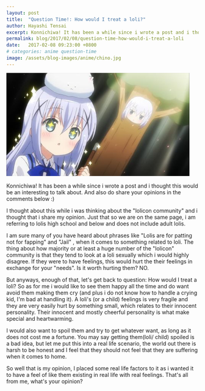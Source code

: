 ```yaml
---
layout: post
title:  "Question Time!: How would I treat a loli?"
author: Hayashi Tensai
excerpt: Konnichiwa! It has been a while since i wrote a post and i thought this would be an interesting to talk about. And also do share your opinions in the comments below :)
permalink: blog/2017/02/08/question-time-how-would-i-treat-a-loli
date:   2017-02-08 09:23:00 +0800
# categories: anime question-time
image: /assets/blog-images/anime/chino.jpg
---
```


![Chino image](/assets/blog-images/anime/chino.jpg)

Konnichiwa! It has been a while since i wrote a post and i thought this would be an interesting to talk about. And also do share your opinions in the comments below :)

I thought about this while i was thinking about the "lolicon community" and i thought that i share my opinion. Just that so we are on the same page, i am referring to lolis high school and below and does not include adult lolis.

I am sure many of you have heard about phrases like "Lolis are for patting not for fapping" and "Jail" , when it comes to something related to loli. The thing about how majority or at least a huge number of the "lolicon" community is that they tend to look at a loli sexually which i would highly disagree. If they were to have feelings, this would hurt the their feelings in exchange for your "needs". Is it worth hurting them? NO.

But anyways, enough of that, let's get back to question: How would I treat a loli? So as for me i would like to see them happy all the time and do want avoid them making them cry (and plus i do not know how to handle a crying kid, I'm bad at handling it). A loli's (or a child) feelings is very fragile and they are very easily hurt by something small, which relates to their innocent personality. Their innocent and mostly cheerful personality is what make special and heartwarming.

I would also want to spoil them and try to get whatever want, as long as it does not cost me a fortune. You may say getting them(loli/ child) spoiled is a bad idea, but let me put this into a real life scenario, the world out there is harsh to be honest and I feel that they should not feel that they are suffering when it comes to home.

So well that is my opinion, I placed some real life factors to it as i wanted it to have a feel of like them existing in real life with real feelings. That's all from me, what's your opinion?